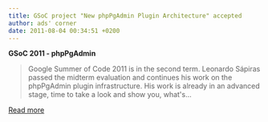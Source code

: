 ```yaml
---
title: GSoC project "New phpPgAdmin Plugin Architecture" accepted
author: ads' corner
date: 2011-08-04 00:34:51 +0200
---
```

__GSoC 2011 - phpPgAdmin__

> Google Summer of Code 2011 is in the second term. Leonardo Sápiras passed 
> the midterm evaluation and continues his work on the phpPgAdmin plugin
> infrastructure. His work is already in an advanced stage, time to take a
> look and show you, what's...

[Read more](http://andreas.scherbaum.la/blog/archives/826-GSoC-2011-phpPgAdmin.html)
